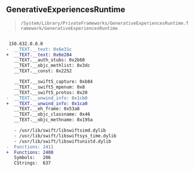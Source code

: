 ## GenerativeExperiencesRuntime

> `/System/Library/PrivateFrameworks/GenerativeExperiencesRuntime.framework/GenerativeExperiencesRuntime`

```diff

 150.632.0.0.0
-  __TEXT.__text: 0x6e31c
+  __TEXT.__text: 0x6e284
   __TEXT.__auth_stubs: 0x2b60
   __TEXT.__objc_methlist: 0x3dc
   __TEXT.__const: 0x2252

   __TEXT.__swift5_capture: 0xb84
   __TEXT.__swift5_mpenum: 0x8
   __TEXT.__swift5_protos: 0x20
-  __TEXT.__unwind_info: 0x1cb0
+  __TEXT.__unwind_info: 0x1ca0
   __TEXT.__eh_frame: 0x53a8
   __TEXT.__objc_classname: 0x46
   __TEXT.__objc_methname: 0x195a

   - /usr/lib/swift/libswiftsimd.dylib
   - /usr/lib/swift/libswiftsys_time.dylib
   - /usr/lib/swift/libswiftunistd.dylib
-  Functions: 2411
+  Functions: 2408
   Symbols:   206
   CStrings:  637
 

```
